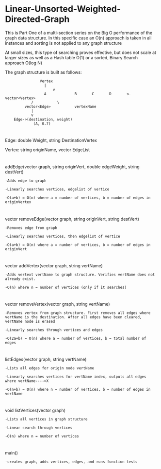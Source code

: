 # Linear-Unsorted-Weighted-Directed-Graph
This is Part One of a multi-section series on the Big O performance of the graph data structure. In this specific case an O(n) approach is taken in all instances and sorting is not applied to any graph structure

At small sizes, this type of searching proves effective, but does not scale at larger sizes as well as a Hash table O(1) or a sorted, Binary Search approach O(log N)

The graph structure is built as follows:

					Vertex
					  |
				    	  v
					  A				B		C		D		<- vector<Vertex>
				/			\
		   	 vector<Edge>		    vertexName
				|
				v
		Edge->(destination, weight)
			     (A, 0.7)




#
Edge: double Weight, string DestinationVertex

Vertex: string originName, vector<Edges> EdgeList
#	
addEdge(vector<Vertex> graph, string originVert, double edgeWeight, string destVert)
	
	-Adds edge to graph
	
	-Linearly searches vertices, edgelist of vertice
	
	-O(a+b) = O(n) where a = number of vertices, b = number of edges in originVertex
#	
vector<Vertex> removeEdge(vector<Vertex> graph, string originVert, string destVert)
	
	-Removes edge from graph
	
	-Linearly searches vertices, then edgelist of vertice
	
	-O(a+b) = O(n) where a = number of vertices, b = number of edges in originVert
	
#	
vector<Vertex> addVertex(vector<Vertex> graph, string vertName)
	
	-Adds vertext vertName to graph structure. Verifies vertName does not already exist.
	
	-O(n) where n = number of vertices (only if it searches)
	
#	
vector<Vertex> removeVertex(vector<Vertex> graph, string vertName)
	
	-Removes vertex from graph structure. First removes all edges where vertName is the destination. After all edges have been cleared, 	vertName node is erased
	
	-Linearly searches through vertices and edges
	
	-O(2a+b) = O(n) where a = number of vertices, b = total number of edges
	
#	
listEdges(vector<Vertex> graph, string vertName)
	
	-Lists all edges for origin node vertName
	
	-Linearly searches vertices for vertName index, outputs all edges where vertName---->X
	
	-O(n+b) = O(n) where n = number of vertices, b = number of edges in vertName
	
	
#
void listVertices(vector<Vertex> graph)
	
	-Lists all vertices in graph structure
	
	-Linear search through vertices
	
	-O(n) where n = number of vertices
#	
main()
	
	-creates graph, adds vertices, edges, and runs function tests
